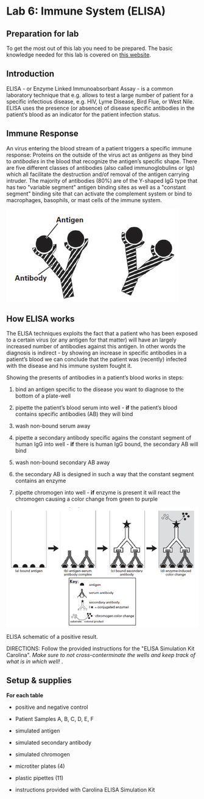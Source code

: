 # Lab 6: Immune System (ELISA)

## Preparation for lab

To get the most out of this lab you need to be prepared. The basic knowledge needed for this lab is covered on [this website](https://www.immunology.org/public-information/bitesized-immunology/experimental-techniques/enzyme-linked-immunosorbent-assay).

## Introduction

ELISA - or Enzyme Linked Immunoabsorbant Assay - is a common laboratory technique that e.g. allows to test a large number of patient for a specific infectious disease, e.g. HIV, Lyme Disease, Bird Flue, or West Nile. ELISA uses the presence (or absence) of disease specific antibodies in the patient’s blood as an indicator for the patient infection status.

## Immune Response

An virus entering the blood stream of a patient triggers a specific immune response: Proteins on the outside of the virus act as *antigens* as they bind to *antibodies* in the blood that recognize the antigen’s specific shape. There are five different classes of antibodies (also called immunoglobulins or Igs) which all facilitate the destruction and/of removal of the antigen carrying intruder. The majority of antibodies (80%) are of the Y-shaped IgG type that has two "variable segment" antigen binding sites as well as a "constant segment" binding site that can activate the complement system or bind to macrophages, basophils, or mast cells of the immune system.

![image](.\figures\ABs.png)



## How ELISA works

The ELISA techniques exploits the fact that a patient who has been exposed to a certain virus (or any antigen for that matter) will have an largely increased number of antibodies against this antigen. In other words the diagnosis is indirect - by showing an increase in specific antibodies in a patient’s blood we can conclude that the patient was (recently) infected with the disease and his immune system fought it.


Showing the presents of antibodies in a patient’s blood works in steps:

1. bind an antigen specific to the disease you want to diagnose to the bottom of a plate-well

2. pipette the patient’s blood serum into well - **if** the patient’s blood contains specific antibodies (AB) they will bind

3. wash non-bound serum away

4. pipette a secondary antibody specific agains the constant segment of human IgG into well - **if** there is human IgG bound, the secondary AB will bind

5. wash non-bound secondary AB away

6. the secondary AB is designed in such a way that the constant segment contains an enzyme

7. pipette chromogen into well - **if** enzyme is present it will react the chromogen causing a color change from green to purple


![](.\figures\ELISA.png)

ELISA schematic of a positive result.

DIRECTIONS: 
Follow the provided instructions for the "ELISA Simulation Kit Carolina". *Make sure to not cross-conterminate the wells and keep track of what is in which well!* .

## Setup & supplies

**For each table**

- positive and negative control

- Patient Samples A, B, C, D, E, F

- simulated antigen

- simulated secondary antibody

- simulated chromogen

- microtiter plates (4)

- plastic pipettes (11)

- instructions provided with Carolina ELISA Simulation Kit
